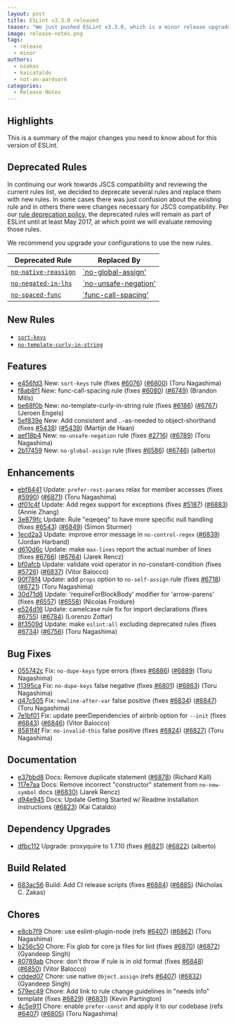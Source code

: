 ```yaml
---
layout: post
title: ESLint v3.3.0 released
teaser: "We just pushed ESLint v3.3.0, which is a minor release upgrade of ESLint. This release adds a new feature and fixes several bugs found in the previous release."
image: release-notes.png
tags:
  - release
  - minor
authors:
  - nzakas
  - kaicataldo
  - not-an-aardvark
categories:
  - Release Notes
---
```


## Highlights


This is a summary of the major changes you need to know about for this version of ESLint.

## Deprecated Rules

In continuing our work towards JSCS compatibility and reviewing the current rules list, we decided to deprecate several rules and replace them with new rules. In some cases there was just confusion about the existing rule and in others there were changes necessary for JSCS compatibility. Per our [rule deprecation policy](https://eslint.org/docs/user-guide/rule-deprecation), the deprecated rules will remain as part of ESLint until at least May 2017, at which point we will evaluate removing those rules.

We recommend you upgrade your configurations to use the new rules.

| **Deprecated Rule** | **Replaced By** |
|---------------------|-----------------|
| [`no-native-reassign`](https://eslint.org/docs/rules/no-native-reassign) | [`no-global-assign'](https://eslint.org/docs/rules/no-global-assign) |
| [`no-negated-in-lhs`](https://eslint.org/docs/rules/no-negated-in-lhs) | [`no-unsafe-negation'](https://eslint.org/docs/rules/no-unsafe-negation) |
| [`no-spaced-func`](https://eslint.org/docs/rules/no-spaced-func) | [`func-call-spacing'](https://eslint.org/docs/rules/func-call-spacing) |


## New Rules

* [`sort-keys`](https://eslint.org/docs/rules/sort-keys)
* [`no-template-curly-in-string`](https://eslint.org/docs/rules/no-template-curly-in-string)




## Features


* [e456fd3](https://github.com/eslint/eslint/commit/e456fd3) New: `sort-keys` rule (fixes [#6076](https://github.com/eslint/eslint/issues/6076)) ([#6800](https://github.com/eslint/eslint/issues/6800)) (Toru Nagashima)
* [f8ab8f1](https://github.com/eslint/eslint/commit/f8ab8f1) New: func-call-spacing rule (fixes [#6080](https://github.com/eslint/eslint/issues/6080)) ([#6749](https://github.com/eslint/eslint/issues/6749)) (Brandon Mills)
* [be68f0b](https://github.com/eslint/eslint/commit/be68f0b) New: no-template-curly-in-string rule (fixes [#6186](https://github.com/eslint/eslint/issues/6186)) ([#6767](https://github.com/eslint/eslint/issues/6767)) (Jeroen Engels)
* [5ef839e](https://github.com/eslint/eslint/commit/5ef839e) New: Add consistent and ..-as-needed to object-shorthand (fixes [#5438](https://github.com/eslint/eslint/issues/5438)) ([#5439](https://github.com/eslint/eslint/issues/5439)) (Martijn de Haan)
* [aef18b4](https://github.com/eslint/eslint/commit/aef18b4) New: `no-unsafe-negation` rule (fixes [#2716](https://github.com/eslint/eslint/issues/2716)) ([#6789](https://github.com/eslint/eslint/issues/6789)) (Toru Nagashima)
* [2b17459](https://github.com/eslint/eslint/commit/2b17459) New: `no-global-assign` rule (fixes [#6586](https://github.com/eslint/eslint/issues/6586)) ([#6746](https://github.com/eslint/eslint/issues/6746)) (alberto)




## Enhancements


* [ebf8441](https://github.com/eslint/eslint/commit/ebf8441) Update: `prefer-rest-params` relax for member accesses (fixes [#5990](https://github.com/eslint/eslint/issues/5990)) ([#6871](https://github.com/eslint/eslint/issues/6871)) (Toru Nagashima)
* [df01c4f](https://github.com/eslint/eslint/commit/df01c4f) Update: Add regex support for exceptions (fixes [#5187](https://github.com/eslint/eslint/issues/5187)) ([#6883](https://github.com/eslint/eslint/issues/6883)) (Annie Zhang)
* [3e879fc](https://github.com/eslint/eslint/commit/3e879fc) Update: Rule "eqeqeq" to have more specific null handling (fixes [#6543](https://github.com/eslint/eslint/issues/6543)) ([#6849](https://github.com/eslint/eslint/issues/6849)) (Simon Sturmer)
* [1ecd2a3](https://github.com/eslint/eslint/commit/1ecd2a3) Update: improve error message in `no-control-regex` ([#6839](https://github.com/eslint/eslint/issues/6839)) (Jordan Harband)
* [d610d6c](https://github.com/eslint/eslint/commit/d610d6c) Update: make `max-lines` report the actual number of lines (fixes [#6766](https://github.com/eslint/eslint/issues/6766)) ([#6764](https://github.com/eslint/eslint/issues/6764)) (Jarek Rencz)
* [bf0afcb](https://github.com/eslint/eslint/commit/bf0afcb) Update: validate void operator in no-constant-condition (fixes [#5726](https://github.com/eslint/eslint/issues/5726)) ([#6837](https://github.com/eslint/eslint/issues/6837)) (Vitor Balocco)
* [90f78f4](https://github.com/eslint/eslint/commit/90f78f4) Update: add `props` option to `no-self-assign` rule (fixes [#6718](https://github.com/eslint/eslint/issues/6718)) ([#6721](https://github.com/eslint/eslint/issues/6721)) (Toru Nagashima)
* [30d71d6](https://github.com/eslint/eslint/commit/30d71d6) Update: 'requireForBlockBody' modifier for 'arrow-parens' (fixes [#6557](https://github.com/eslint/eslint/issues/6557)) ([#6558](https://github.com/eslint/eslint/issues/6558)) (Nicolas Froidure)
* [e524d16](https://github.com/eslint/eslint/commit/e524d16) Update: camelcase rule fix for import declarations (fixes [#6755](https://github.com/eslint/eslint/issues/6755)) ([#6784](https://github.com/eslint/eslint/issues/6784)) (Lorenzo Zottar)
* [8f3509d](https://github.com/eslint/eslint/commit/8f3509d) Update: make `eslint:all` excluding deprecated rules (fixes [#6734](https://github.com/eslint/eslint/issues/6734)) ([#6756](https://github.com/eslint/eslint/issues/6756)) (Toru Nagashima)




## Bug Fixes


* [055742c](https://github.com/eslint/eslint/commit/055742c) Fix: `no-dupe-keys` type errors (fixes [#6886](https://github.com/eslint/eslint/issues/6886)) ([#6889](https://github.com/eslint/eslint/issues/6889)) (Toru Nagashima)
* [11395ca](https://github.com/eslint/eslint/commit/11395ca) Fix: `no-dupe-keys` false negative (fixes [#6801](https://github.com/eslint/eslint/issues/6801)) ([#6863](https://github.com/eslint/eslint/issues/6863)) (Toru Nagashima)
* [d47c505](https://github.com/eslint/eslint/commit/d47c505) Fix: `newline-after-var` false positive (fixes [#6834](https://github.com/eslint/eslint/issues/6834)) ([#6847](https://github.com/eslint/eslint/issues/6847)) (Toru Nagashima)
* [7e1bf01](https://github.com/eslint/eslint/commit/7e1bf01) Fix: update peerDependencies of airbnb option for `--init` (fixes [#6843](https://github.com/eslint/eslint/issues/6843)) ([#6846](https://github.com/eslint/eslint/issues/6846)) (Vitor Balocco)
* [8581f4f](https://github.com/eslint/eslint/commit/8581f4f) Fix: `no-invalid-this` false positive (fixes [#6824](https://github.com/eslint/eslint/issues/6824)) ([#6827](https://github.com/eslint/eslint/issues/6827)) (Toru Nagashima)




## Documentation


* [e37bbd8](https://github.com/eslint/eslint/commit/e37bbd8) Docs: Remove duplicate statement ([#6878](https://github.com/eslint/eslint/issues/6878)) (Richard Käll)
* [117e7aa](https://github.com/eslint/eslint/commit/117e7aa) Docs: Remove incorrect "constructor" statement from `no-new-symbol` docs ([#6830](https://github.com/eslint/eslint/issues/6830)) (Jarek Rencz)
* [d94e945](https://github.com/eslint/eslint/commit/d94e945) Docs: Update Getting Started w/ Readme installation instructions ([#6823](https://github.com/eslint/eslint/issues/6823)) (Kai Cataldo)




## Dependency Upgrades


* [dfbc112](https://github.com/eslint/eslint/commit/dfbc112) Upgrade: proxyquire to 1.7.10 (fixes [#6821](https://github.com/eslint/eslint/issues/6821)) ([#6822](https://github.com/eslint/eslint/issues/6822)) (alberto)




## Build Related


* [683ac56](https://github.com/eslint/eslint/commit/683ac56) Build: Add CI release scripts (fixes [#6884](https://github.com/eslint/eslint/issues/6884)) ([#6885](https://github.com/eslint/eslint/issues/6885)) (Nicholas C. Zakas)




## Chores


* [e8cb7f9](https://github.com/eslint/eslint/commit/e8cb7f9) Chore: use eslint-plugin-node (refs [#6407](https://github.com/eslint/eslint/issues/6407)) ([#6862](https://github.com/eslint/eslint/issues/6862)) (Toru Nagashima)
* [b256c50](https://github.com/eslint/eslint/commit/b256c50) Chore: Fix glob for core js files for lint (fixes [#6870](https://github.com/eslint/eslint/issues/6870)) ([#6872](https://github.com/eslint/eslint/issues/6872)) (Gyandeep Singh)
* [80789ab](https://github.com/eslint/eslint/commit/80789ab) Chore: don't throw if rule is in old format (fixes [#6848](https://github.com/eslint/eslint/issues/6848)) ([#6850](https://github.com/eslint/eslint/issues/6850)) (Vitor Balocco)
* [cdded07](https://github.com/eslint/eslint/commit/cdded07) Chore: use native `Object.assign` (refs [#6407](https://github.com/eslint/eslint/issues/6407)) ([#6832](https://github.com/eslint/eslint/issues/6832)) (Gyandeep Singh)
* [579ec49](https://github.com/eslint/eslint/commit/579ec49) Chore: Add link to rule change guidelines in "needs info" template (fixes [#6829](https://github.com/eslint/eslint/issues/6829)) ([#6831](https://github.com/eslint/eslint/issues/6831)) (Kevin Partington)
* [4c5e911](https://github.com/eslint/eslint/commit/4c5e911) Chore: enable `prefer-const` and apply it to our codebase (refs [#6407](https://github.com/eslint/eslint/issues/6407)) ([#6805](https://github.com/eslint/eslint/issues/6805)) (Toru Nagashima)
